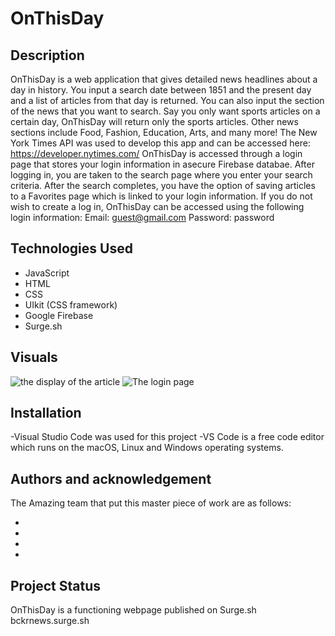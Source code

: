 
# OnThisDay


## Description

OnThisDay is a web application that gives detailed news headlines about a day in history.
You input a search date between 1851 and the present day and a list of articles from that day is returned.
You can also input the section of the news that you want to search. Say you only want sports articles on a certain day, OnThisDay will return only the sports articles. Other news sections include Food, Fashion, Education, Arts, and many more! The New York Times API was used to develop this app and can be accessed here: https://developer.nytimes.com/
OnThisDay is accessed through a login page that stores your login information in asecure Firebase databae. After logging in, you are taken to the search page where you enter your search criteria. After the search completes, you have the option of saving articles to a Favorites page which is linked to your login information. 
If you do not wish to create a log in, OnThisDay can be accessed using the following login information:
Email: guest@gmail.com
Password: password


## Technologies Used
- JavaScript
- HTML
- CSS
- UIkit (CSS framework)
- Google Firebase
- Surge.sh


## Visuals

![the display of the article ](/assets/images/homeScreenshot.png)
![The login page](/assets/images/loginScreenshot.png)


## Installation

-Visual Studio Code was used for this project
-VS Code is a free code editor which runs on the macOS, Linux and Windows operating systems.
 



## Authors and acknowledgement
The Amazing team that put this master piece of work are as follows:
- [Robert McCutchen]: (https://github.com/RobertMcCutch)**
- [Kelly Benson]: (https://github.com/kelz877)**
- [Roz Webb]: (https://github.com/justroz)**
- [Carine Ngwekwe]: (https://github.com/carinevic)**



## Project Status
OnThisDay is a functioning webpage published on Surge.sh
bckrnews.surge.sh
